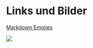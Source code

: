 # Links und Bilder

[Markdown Emojies](https://gist.github.com/rxaviers/7360908)

![](https://upload.wikimedia.org/wikipedia/commons/thumb/4/48/Markdown-mark.svg/1920px-Markdown-mark.svg.png)
